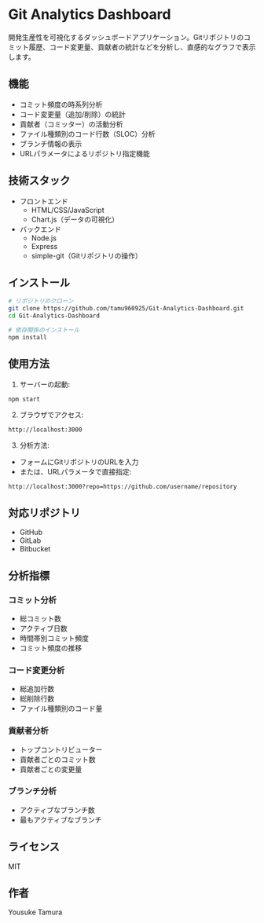 # Git Analytics Dashboard

開発生産性を可視化するダッシュボードアプリケーション。Gitリポジトリのコミット履歴、コード変更量、貢献者の統計などを分析し、直感的なグラフで表示します。

## 機能

- コミット頻度の時系列分析
- コード変更量（追加/削除）の統計
- 貢献者（コミッター）の活動分析
- ファイル種類別のコード行数（SLOC）分析
- ブランチ情報の表示
- URLパラメータによるリポジトリ指定機能

## 技術スタック

- フロントエンド
  - HTML/CSS/JavaScript
  - Chart.js（データの可視化）
- バックエンド
  - Node.js
  - Express
  - simple-git（Gitリポジトリの操作）

## インストール

```bash
# リポジトリのクローン
git clone https://github.com/tamu960925/Git-Analytics-Dashboard.git
cd Git-Analytics-Dashboard

# 依存関係のインストール
npm install
```

## 使用方法

1. サーバーの起動:
```bash
npm start
```

2. ブラウザでアクセス:
```
http://localhost:3000
```

3. 分析方法:
- フォームにGitリポジトリのURLを入力
- または、URLパラメータで直接指定:
```
http://localhost:3000?repo=https://github.com/username/repository
```

## 対応リポジトリ

- GitHub
- GitLab
- Bitbucket

## 分析指標

### コミット分析
- 総コミット数
- アクティブ日数
- 時間帯別コミット頻度
- コミット頻度の推移

### コード変更分析
- 総追加行数
- 総削除行数
- ファイル種類別のコード量

### 貢献者分析
- トップコントリビューター
- 貢献者ごとのコミット数
- 貢献者ごとの変更量

### ブランチ分析
- アクティブなブランチ数
- 最もアクティブなブランチ

## ライセンス

MIT

## 作者

Yousuke Tamura
